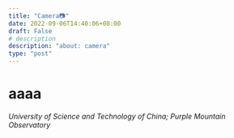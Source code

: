 ```yaml
---
title: "Camera📷"
date: 2022-09-06T14:40:06+08:00
draft: False
# description
description: "about: camera"
type: "post"
---
```


# aaaa

*University of Science and Technology of China; Purple Mountain Observatory*

